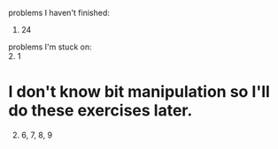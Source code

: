 problems I haven't finished:  
1. 24  
  
problems I'm stuck on:  
2. 1
# I don't know bit manipulation so I'll do these exercises later.
2. 6, 7, 8, 9 
